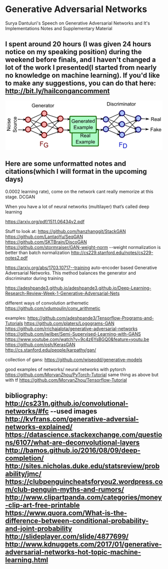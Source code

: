 # Generative Adversarial Networks
Surya Dantuluri's Speech on Generative Adversarial Networks and It's Implementations Notes and Supplementary Material
## I spent around 20 hours (I was given 24 hours notice on my speaking position) during the weekend before finals, and I haven't changed a lot of the work I presented(I started from nearly no knowledge on machine learning). If you'd like to make any suggestions, you can do that here: http://bit.ly/hailcongancomment
![Basic idea of a GAN](/gany.png)

Here are some unformatted notes and citations(which I will format in the upcoming days)
------


0.0002 learning rate), come on the network cant really memorize at this stage.
DCGAN

When you have a lot of neural networks (multilayer) that’s called deep learning



https://arxiv.org/pdf/1511.06434v2.pdf

Stuff to look at:
https://github.com/hanzhanggit/StackGAN
https://github.com/LantaoYu/SeqGAN
https://github.com/SKTBrain/DiscoGAN
https://github.com/stormraiser/GAN-weight-norm --weight normalization is better than batch normalization
http://cs229.stanford.edu/notes/cs229-notes2.pdf

https://arxiv.org/abs/1703.10717--training auto-encoder based Generative Adversarial Networks. This method balances the generator and discriminator during training

https://adeshpande3.github.io/adeshpande3.github.io/Deep-Learning-Research-Review-Week-1-Generative-Adversarial-Nets



different ways of convolution arthemetic 
https://github.com/vdumoulin/conv_arithmetic

examples:
https://github.com/adeshpande3/Tensorflow-Programs-and-Tutorials
https://github.com/platers/Logograms-GAN
https://github.com/rrichajalota/generative-adversarial-networks
https://github.com/jwilber/Semi-Supervised-Learning-with-GANS
https://www.youtube.com/watch?v=9c4z6YsBGQ0&feature=youtu.be
https://github.com/osh/KerasGAN
http://cs.stanford.edu/people/karpathy/gan/

collection of gans:
https://github.com/wiseodd/generative-models

good examples of networks/ neural networks with pytorch https://github.com/MorvanZhou/PyTorch-Tutorial
same thing as above but with tf
https://github.com/MorvanZhou/Tensorflow-Tutorial



bibliography:
http://cs231n.github.io/convolutional-networks/#fc --used images
http://kvfrans.com/generative-adversial-networks-explained/
https://datascience.stackexchange.com/questions/6107/what-are-deconvolutional-layers
http://bamos.github.io/2016/08/09/deep-completion/
http://sites.nicholas.duke.edu/statsreview/probability/jmc/
https://clubpenguincheatsforyou2.wordpress.com/club-penguin-myths-and-rumors/
http://www.clipartpanda.com/categories/money-clip-art-free-printable
https://www.quora.com/What-is-the-difference-between-conditional-probability-and-joint-probability
http://slideplayer.com/slide/4877699/
http://www.kdnuggets.com/2017/01/generative-adversarial-networks-hot-topic-machine-learning.html
-------
